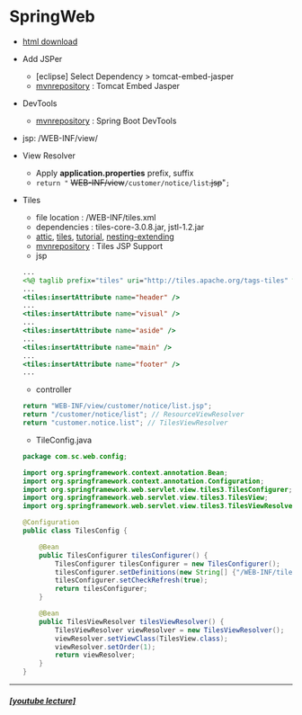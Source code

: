 # SpringWeb  

* [html download](https://www.newlecture.com/resource/customer/upload/html.zip)

* Add JSPer  
	+ [eclipse] Select Dependency > tomcat-embed-jasper  
	+ [mvnrepository](https://mvnrepository.com/artifact/org.apache.tomcat.embed/tomcat-embed-jasper) : Tomcat Embed Jasper  

* DevTools  
	+ [mvnrepository](https://mvnrepository.com/artifact/org.springframework.boot/spring-boot-devtools) : Spring Boot DevTools  

* jsp: /WEB-INF/view/  

* View Resolver  
	+ Apply **application.properties** prefix, suffix  
	+ `return "` ~~WEB-INF/view~~`/customer/notice/list`~~.jsp~~"`;`  

* Tiles  
	+ file location : /WEB-INF/tiles.xml 
	+ dependencies : tiles-core-3.0.8.jar, jstl-1.2.jar
	+ [attic](https://attic.apache.org/), [tiles](https://attic.apache.org/projects/tiles.html), [tutorial](https://tiles.apache.org/framework/tutorial/basic/pages.html), [nesting-extending](https://tiles.apache.org/framework/tutorial/advanced/nesting-extending.html)  
	+ [mvnrepository](https://mvnrepository.com/artifact/org.apache.tiles/tiles-jsp) : Tiles JSP Support  
	+ jsp
	```jsp
	...
	<%@ taglib prefix="tiles" uri="http://tiles.apache.org/tags-tiles" %>
	...
	<tiles:insertAttribute name="header" />
	...
	<tiles:insertAttribute name="visual" />
	...
	<tiles:insertAttribute name="aside" />
	...
	<tiles:insertAttribute name="main" />
	...
	<tiles:insertAttribute name="footer" />
	...
	```
	+ controller
	```java
	return "WEB-INF/view/customer/notice/list.jsp";  
	return "/customer/notice/list"; // ResourceViewResolver  
	return "customer.notice.list"; // TilesViewResolver  
	```
  	+ TileConfig.java  
  	```java
	package com.sc.web.config;

	import org.springframework.context.annotation.Bean;
	import org.springframework.context.annotation.Configuration;
	import org.springframework.web.servlet.view.tiles3.TilesConfigurer;
	import org.springframework.web.servlet.view.tiles3.TilesView;
	import org.springframework.web.servlet.view.tiles3.TilesViewResolver;

	@Configuration
	public class TilesConfig {

		@Bean
		public TilesConfigurer tilesConfigurer() {
			TilesConfigurer tilesConfigurer = new TilesConfigurer();
			tilesConfigurer.setDefinitions(new String[] {"/WEB-INF/tiles.xml"});
			tilesConfigurer.setCheckRefresh(true);
			return tilesConfigurer;
		}

		@Bean
		public TilesViewResolver tilesViewResolver() {
			TilesViewResolver viewResolver = new TilesViewResolver();
			viewResolver.setViewClass(TilesView.class);
			viewResolver.setOrder(1);
			return viewResolver;
		}
	}
	```
  
***

##### [[youtube lecture]](https://www.youtube.com/watch?v=4-0scAf5tpU&list=PLq8wAnVUcTFWVdN74gn8FksCqwfI_GuJY, "SpringWeb")

